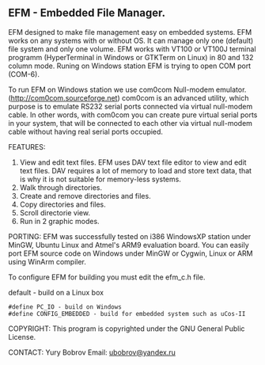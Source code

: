 EFM - Embedded File Manager.
----------------------------

EFM designed to make file management easy on embedded systems. EFM works on any systems
with or without OS. It can manage only one (default) file system and only one volume. EFM works
with VT100 or VT100J terminal programm (HyperTerminal in Windows or GTKTerm on Linux) in 80 and 132 column mode.
Runing on Windows station EFM is trying to open COM port (COM-6).

To run EFM on Windows station we use com0com Null-modem emulator. (http://com0com.sourceforge.net)
com0com is an advanced utility, which purpose is to emulate RS232 serial ports connected
via virtual null-modem cable. In other words, with com0com you can create pure virtual serial
ports in your system,  that will be connected to each other via virtual null-modem cable without having real 
serial ports occupied.

FEATURES:
1. View and edit text files.
EFM uses DAV text file editor to view and edit text files. DAV requires a lot of memory to load and 
store text data, that is why it is not suitable for memory-less systems. 
2. Walk through directories.
3. Create and remove directories and files.
4. Copy directories and files.
5. Scroll directorie view.
6. Run in 2 graphic modes.

PORTING:
EFM was successfully tested on i386 WindowsXP station under MinGW, Ubuntu Linux and Atmel's ARM9 evaluation board.
You can easily port EFM source code on Windows under MinGW or Cygwin, Linux or ARM using WinArm compiler.

To configure EFM for building you must edit the efm_c.h file.

default - build on a Linux box

    #define PC_IO - build on Windows
    #define CONFIG_EMBEDDED - build for embedded system such as uCos-II


COPYRIGHT:
  This program is copyrighted under the GNU General Public License.

CONTACT:
Yury Bobrov
Email: ubobrov@yandex.ru
